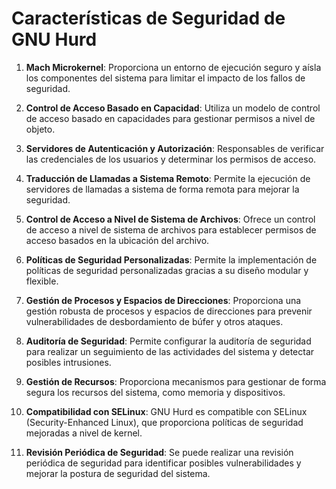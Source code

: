 # Características de Seguridad de GNU Hurd

1. **Mach Microkernel**: Proporciona un entorno de ejecución seguro y aísla los componentes del sistema para limitar el impacto de los fallos de seguridad.

2. **Control de Acceso Basado en Capacidad**: Utiliza un modelo de control de acceso basado en capacidades para gestionar permisos a nivel de objeto.

3. **Servidores de Autenticación y Autorización**: Responsables de verificar las credenciales de los usuarios y determinar los permisos de acceso.

4. **Traducción de Llamadas a Sistema Remoto**: Permite la ejecución de servidores de llamadas a sistema de forma remota para mejorar la seguridad.

5. **Control de Acceso a Nivel de Sistema de Archivos**: Ofrece un control de acceso a nivel de sistema de archivos para establecer permisos de acceso basados en la ubicación del archivo.

6. **Políticas de Seguridad Personalizadas**: Permite la implementación de políticas de seguridad personalizadas gracias a su diseño modular y flexible.

7. **Gestión de Procesos y Espacios de Direcciones**: Proporciona una gestión robusta de procesos y espacios de direcciones para prevenir vulnerabilidades de desbordamiento de búfer y otros ataques.

8. **Auditoría de Seguridad**: Permite configurar la auditoría de seguridad para realizar un seguimiento de las actividades del sistema y detectar posibles intrusiones.

9. **Gestión de Recursos**: Proporciona mecanismos para gestionar de forma segura los recursos del sistema, como memoria y dispositivos.

10. **Compatibilidad con SELinux**: GNU Hurd es compatible con SELinux (Security-Enhanced Linux), que proporciona políticas de seguridad mejoradas a nivel de kernel.

11. **Revisión Periódica de Seguridad**: Se puede realizar una revisión periódica de seguridad para identificar posibles vulnerabilidades y mejorar la postura de seguridad del sistema.